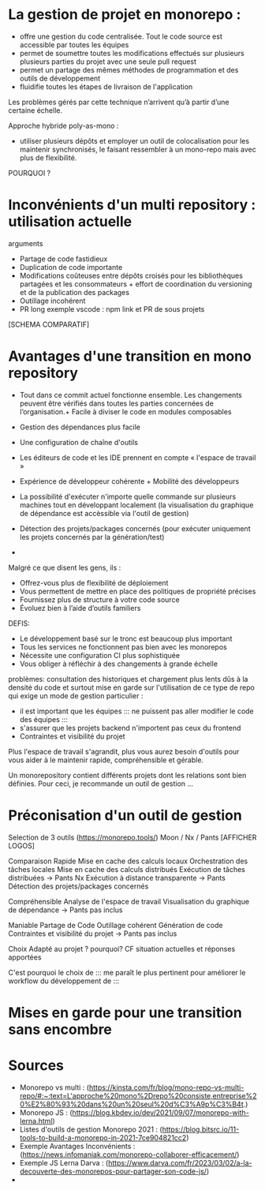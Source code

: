 # La gestion de projet en monorepo : 
- offre une gestion du code centralisée. Tout le code source est accessible par toutes les équipes
- permet de soumettre toutes les modifications effectués sur plusieurs plusieurs parties du projet avec une seule pull request
- permet un partage des mêmes méthodes de programmation et des outils de développement
- fluidifie toutes les étapes de livraison de l'application


Les problèmes gérés par cette technique n’arrivent qu’à partir d’une certaine échelle.

Approche hybride poly-as-mono :
-  utiliser plusieurs dépôts et employer un outil de colocalisation pour les maintenir synchronisés, le faisant ressembler à un mono-repo mais avec plus de flexibilité.

POURQUOI ? 
# Inconvénients d'un multi repository : utilisation actuelle 
arguments
- Partage de code fastidieux
- Duplication de code importante
- Modifications coûteuses entre dépôts croisés pour les bibliothèques partagées et les consommateurs + effort de coordination du versioning et de la publication des packages
- Outillage incohérent
- PR long
exemple vscode : npm link et PR de sous projets

[SCHEMA COMPARATIF]

# Avantages d'une transition en mono repository
+ Tout dans ce commit actuel fonctionne ensemble. Les changements peuvent être vérifiés dans toutes les parties concernées de l’organisation.+ Facile à diviser le code en modules composables
- Gestion des dépendances plus facile
- Une configuration de chaîne d'outils
- Les éditeurs de code et les IDE prennent en compte « l'espace de travail »
- Expérience de développeur cohérente + Mobilité des développeurs

- La possibilité d'exécuter n'importe quelle commande sur plusieurs machines tout en développant localement (la visualisation du graphique de dépendance est accèssible via l'outil de gestion)
- Détection des projets/packages concernés (pour exécuter uniquement les projets concernés par la génération/test)
- 


Malgré ce que disent les gens, ils :
- Offrez-vous plus de flexibilité de déploiement
- Vous permettent de mettre en place des politiques de propriété précises
- Fournissez plus de structure à votre code source
- Évoluez bien à l’aide d’outils familiers

DEFIS:
- Le développement basé sur le tronc est beaucoup plus important
- Tous les services ne fonctionnent pas bien avec les monorepos
- Nécessite une configuration CI plus sophistiquée
- Vous obliger à réfléchir à des changements à grande échelle

problèmes: consultation des historiques et chargement plus lents dûs à la densité du code
et surtout mise en garde sur l'utilisation de ce type de repo qui exige un mode de gestion particulier :
- il est important que les équipes ::: ne puissent pas aller modifier le code des équipes :::
- s'assurer que les projets backend n'importent pas ceux du frontend
- Contraintes et visibilité du projet


Plus l'espace de travail s'agrandit, plus vous aurez besoin d'outils pour vous aider à le maintenir rapide, compréhensible et gérable.

Un monorepository contient différents projets dont les relations sont bien définies. 
Pour ceci, je recommande un outil de gestion ... 

# Préconisation d'un outil de gestion
Selection de 3 outils (https://monorepo.tools/)
Moon / Nx / Pants 
[AFFICHER LOGOS]

Comparaison 
Rapide 
Mise en cache des calculs locaux
Orchestration des tâches locales
Mise en cache des calculs distribués
Exécution de tâches distribuées -> Pants Nx
Exécution à distance transparente -> Pants
Détection des projets/packages concernés

Compréhensible
Analyse de l'espace de travail
Visualisation du graphique de dépendance -> Pants pas inclus

Maniable
Partage de Code
Outillage cohérent
Génération de code
Contraintes et visibilité du projet -> Pants pas inclus

Choix 
Adapté au projet ? pourquoi?
CF situation actuelles et réponses apportées

C'est pourquoi le choix de ::: me paraît le plus pertinent pour améliorer le workflow du développement de :::

# Mises en garde pour une transition sans encombre 


# Sources 
- Monorepo vs multi : (https://kinsta.com/fr/blog/mono-repo-vs-multi-repo/#:~:text=L'approche%20mono%2Drepo%20consiste,entreprise%20%E2%80%93%20dans%20un%20seul%20d%C3%A9p%C3%B4t.)
- Monorepo JS : (https://blog.kbdev.io/dev/2021/09/07/monorepo-with-lerna.html)
- Listes d'outils de gestion Monorepo 2021 : (https://blog.bitsrc.io/11-tools-to-build-a-monorepo-in-2021-7ce904821cc2)
- Exemple Avantages Inconvénients : (https://news.infomaniak.com/monorepo-collaborer-efficacement/)
- Exemple JS Lerna Darva : (https://www.darva.com/fr/2023/03/02/a-la-decouverte-des-monorepos-pour-partager-son-code-js/)
- 
